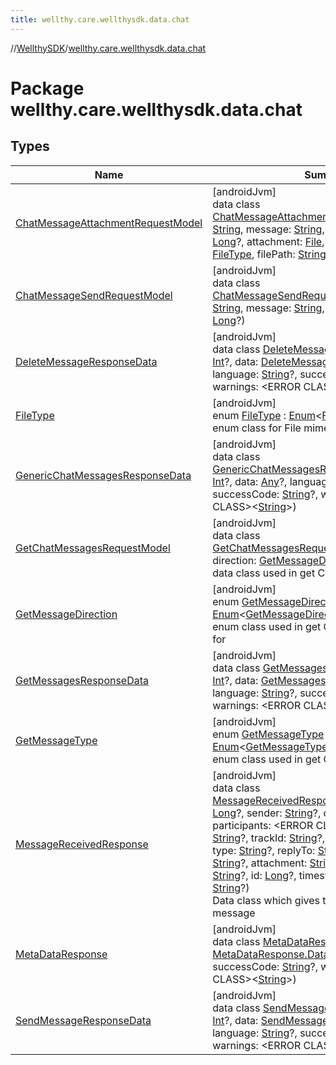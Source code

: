 ```yaml
---
title: wellthy.care.wellthysdk.data.chat
---
```

//[WellthySDK](../../index.html)/[wellthy.care.wellthysdk.data.chat](index.html)



# Package wellthy.care.wellthysdk.data.chat



## Types


| Name | Summary |
|---|---|
| [ChatMessageAttachmentRequestModel](-chat-message-attachment-request-model/index.html) | [androidJvm]<br>data class [ChatMessageAttachmentRequestModel](-chat-message-attachment-request-model/index.html)(track_id: [String](https://kotlinlang.org/api/latest/jvm/stdlib/kotlin/-string/index.html), message: [String](https://kotlinlang.org/api/latest/jvm/stdlib/kotlin/-string/index.html), reply_message_id: [Long](https://kotlinlang.org/api/latest/jvm/stdlib/kotlin/-long/index.html)?, attachment: [File](https://developer.android.com/reference/kotlin/java/io/File.html), attachment_type: [FileType](-file-type/index.html), filePath: [String](https://kotlinlang.org/api/latest/jvm/stdlib/kotlin/-string/index.html)) |
| [ChatMessageSendRequestModel](-chat-message-send-request-model/index.html) | [androidJvm]<br>data class [ChatMessageSendRequestModel](-chat-message-send-request-model/index.html)(track_id: [String](https://kotlinlang.org/api/latest/jvm/stdlib/kotlin/-string/index.html), message: [String](https://kotlinlang.org/api/latest/jvm/stdlib/kotlin/-string/index.html), reply_message_id: [Long](https://kotlinlang.org/api/latest/jvm/stdlib/kotlin/-long/index.html)?) |
| [DeleteMessageResponseData](-delete-message-response-data/index.html) | [androidJvm]<br>data class [DeleteMessageResponseData](-delete-message-response-data/index.html)(status: [Int](https://kotlinlang.org/api/latest/jvm/stdlib/kotlin/-int/index.html)?, data: [DeleteMessageResponseData.Data](-delete-message-response-data/-data/index.html)?, language: [String](https://kotlinlang.org/api/latest/jvm/stdlib/kotlin/-string/index.html)?, successCode: [String](https://kotlinlang.org/api/latest/jvm/stdlib/kotlin/-string/index.html)?, warnings: &lt;ERROR CLASS&gt;&lt;[String](https://kotlinlang.org/api/latest/jvm/stdlib/kotlin/-string/index.html)&gt;) |
| [FileType](-file-type/index.html) | [androidJvm]<br>enum [FileType](-file-type/index.html) : [Enum](https://kotlinlang.org/api/latest/jvm/stdlib/kotlin/-enum/index.html)&lt;[FileType](-file-type/index.html)&gt; <br>enum class for File mime types |
| [GenericChatMessagesResponseData](-generic-chat-messages-response-data/index.html) | [androidJvm]<br>data class [GenericChatMessagesResponseData](-generic-chat-messages-response-data/index.html)(status: [Int](https://kotlinlang.org/api/latest/jvm/stdlib/kotlin/-int/index.html)?, data: [Any](https://kotlinlang.org/api/latest/jvm/stdlib/kotlin/-any/index.html)?, language: [String](https://kotlinlang.org/api/latest/jvm/stdlib/kotlin/-string/index.html)?, successCode: [String](https://kotlinlang.org/api/latest/jvm/stdlib/kotlin/-string/index.html)?, warnings: &lt;ERROR CLASS&gt;&lt;[String](https://kotlinlang.org/api/latest/jvm/stdlib/kotlin/-string/index.html)&gt;) |
| [GetChatMessagesRequestModel](-get-chat-messages-request-model/index.html) | [androidJvm]<br>data class [GetChatMessagesRequestModel](-get-chat-messages-request-model/index.html)(from_id: [Long](https://kotlinlang.org/api/latest/jvm/stdlib/kotlin/-long/index.html), direction: [GetMessageDirection](-get-message-direction/index.html), count: [Int](https://kotlinlang.org/api/latest/jvm/stdlib/kotlin/-int/index.html))<br>data class used in get Chat Messages function |
| [GetMessageDirection](-get-message-direction/index.html) | [androidJvm]<br>enum [GetMessageDirection](-get-message-direction/index.html) : [Enum](https://kotlinlang.org/api/latest/jvm/stdlib/kotlin/-enum/index.html)&lt;[GetMessageDirection](-get-message-direction/index.html)&gt; <br>enum class used in get Chat Messages function for |
| [GetMessagesResponseData](-get-messages-response-data/index.html) | [androidJvm]<br>data class [GetMessagesResponseData](-get-messages-response-data/index.html)(status: [Int](https://kotlinlang.org/api/latest/jvm/stdlib/kotlin/-int/index.html)?, data: [GetMessagesResponseData.Data](-get-messages-response-data/-data/index.html)?, language: [String](https://kotlinlang.org/api/latest/jvm/stdlib/kotlin/-string/index.html)?, successCode: [String](https://kotlinlang.org/api/latest/jvm/stdlib/kotlin/-string/index.html)?, warnings: &lt;ERROR CLASS&gt;&lt;[String](https://kotlinlang.org/api/latest/jvm/stdlib/kotlin/-string/index.html)&gt;) |
| [GetMessageType](-get-message-type/index.html) | [androidJvm]<br>enum [GetMessageType](-get-message-type/index.html) : [Enum](https://kotlinlang.org/api/latest/jvm/stdlib/kotlin/-enum/index.html)&lt;[GetMessageType](-get-message-type/index.html)&gt; <br>enum class used in get Chat Messages function |
| [MessageReceivedResponse](-message-received-response/index.html) | [androidJvm]<br>data class [MessageReceivedResponse](-message-received-response/index.html)(conversationId: [Long](https://kotlinlang.org/api/latest/jvm/stdlib/kotlin/-long/index.html)?, sender: [String](https://kotlinlang.org/api/latest/jvm/stdlib/kotlin/-string/index.html)?, clientId: [String](https://kotlinlang.org/api/latest/jvm/stdlib/kotlin/-string/index.html)?, participants: &lt;ERROR CLASS&gt;&lt;[String](https://kotlinlang.org/api/latest/jvm/stdlib/kotlin/-string/index.html)&gt;, body: [String](https://kotlinlang.org/api/latest/jvm/stdlib/kotlin/-string/index.html)?, trackId: [String](https://kotlinlang.org/api/latest/jvm/stdlib/kotlin/-string/index.html)?, mimeType: [String](https://kotlinlang.org/api/latest/jvm/stdlib/kotlin/-string/index.html)?, type: [String](https://kotlinlang.org/api/latest/jvm/stdlib/kotlin/-string/index.html)?, replyTo: [String](https://kotlinlang.org/api/latest/jvm/stdlib/kotlin/-string/index.html)?, sendType: [String](https://kotlinlang.org/api/latest/jvm/stdlib/kotlin/-string/index.html)?, attachment: [String](https://kotlinlang.org/api/latest/jvm/stdlib/kotlin/-string/index.html)?, senderName: [String](https://kotlinlang.org/api/latest/jvm/stdlib/kotlin/-string/index.html)?, id: [Long](https://kotlinlang.org/api/latest/jvm/stdlib/kotlin/-long/index.html)?, timestamp: [Long](https://kotlinlang.org/api/latest/jvm/stdlib/kotlin/-long/index.html)?, userId: [String](https://kotlinlang.org/api/latest/jvm/stdlib/kotlin/-string/index.html)?)<br>Data class which gives the response for received message |
| [MetaDataResponse](-meta-data-response/index.html) | [androidJvm]<br>data class [MetaDataResponse](-meta-data-response/index.html)(status: [Int](https://kotlinlang.org/api/latest/jvm/stdlib/kotlin/-int/index.html)?, data: [MetaDataResponse.Data](-meta-data-response/-data/index.html)?, language: [String](https://kotlinlang.org/api/latest/jvm/stdlib/kotlin/-string/index.html)?, successCode: [String](https://kotlinlang.org/api/latest/jvm/stdlib/kotlin/-string/index.html)?, warnings: &lt;ERROR CLASS&gt;&lt;[String](https://kotlinlang.org/api/latest/jvm/stdlib/kotlin/-string/index.html)&gt;) |
| [SendMessageResponseData](-send-message-response-data/index.html) | [androidJvm]<br>data class [SendMessageResponseData](-send-message-response-data/index.html)(status: [Int](https://kotlinlang.org/api/latest/jvm/stdlib/kotlin/-int/index.html)?, data: [SendMessageResponseData.Data](-send-message-response-data/-data/index.html)?, language: [String](https://kotlinlang.org/api/latest/jvm/stdlib/kotlin/-string/index.html)?, successCode: [String](https://kotlinlang.org/api/latest/jvm/stdlib/kotlin/-string/index.html)?, warnings: &lt;ERROR CLASS&gt;&lt;[String](https://kotlinlang.org/api/latest/jvm/stdlib/kotlin/-string/index.html)&gt;) |

